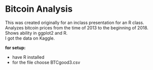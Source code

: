 # Bitcoin Analysis  
This was created originally for an inclass presentation for an R class.  
Analyzes bitcoin prices from the time of 2013 to the beginning of 2018.  
Shows ability in ggplot2 and R.  
I got the data on Kaggle.

__for setup:__
* have R installed
* for the file choose BTCgood3.csv
